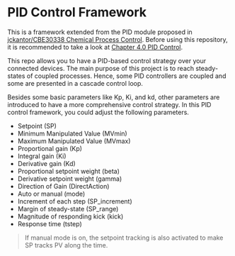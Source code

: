 # PID Control Framework
This is a framework extended from the PID module proposed in [jckantor/CBE30338 Chemical Process Control](https://github.com/jckantor/CBE30338.git).
Before using this repository, it is recommended to take a look at [Chapter 4.0 PID Control](https://jckantor.github.io/CBE30338/04.00-PID_Control.html).

This repo allows you to have a PID-based control strategy over your connected devices.
The main purpose of this project is to reach steady-states of coupled processes.
Hence, some PID controllers are coupled and some are presented in a cascade control loop. 

Besides some basic parameters like Kp, Ki, and kd, other parameters are introduced to have a more comprehensive control strategy. In this PID control framework, you could adjust the following parameters.
- Setpoint (SP)
- Minimum Manipulated Value (MVmin)
- Maximum Manipulated Value (MVmax)
- Proportional gain (Kp)
- Integral gain (Ki)
- Derivative gain (Kd)
- Proportional setpoint weight (beta)
- Derivative setpoint weight (gamma)
- Direction of Gain (DirectAction)
- Auto or manual (mode) 
- Increment of each step (SP_increment)
- Margin of steady-state (SP_range)
- Magnitude of responding kick (kick)
- Response time (tstep)
> If manual mode is on, the setpoint tracking is also activated to make SP tracks PV along the time.

